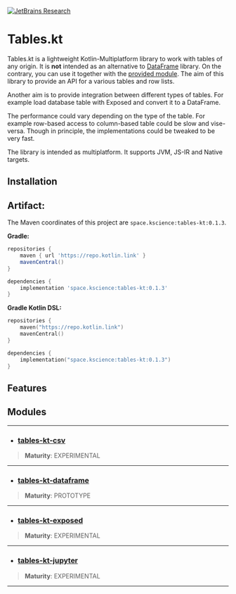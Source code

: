 [![JetBrains Research](https://jb.gg/badges/research.svg)](https://confluence.jetbrains.com/display/ALL/JetBrains+on+GitHub)

# Tables.kt

Tables.kt is a lightweight Kotlin-Multiplatform library to work with tables of any origin. It is **not** intended as an alternative to [DataFrame](https://github.com/Kotlin/dataframe) library. On the contrary, you can use it together with the [provided module](tables-lt-dataframe). The aim of this library to provide an API for a various tables and row lists.

Another aim is to provide integration between different types of tables. For example load database table with Exposed and convert it to a DataFrame.

The performance could vary depending on the type of the table. For example row-based access to column-based table could be slow and vise-versa. Though in principle, the implementations could be tweaked to be very fast.

The library is intended as multiplatform. It supports JVM, JS-IR and Native targets.

## Installation

## Artifact:

The Maven coordinates of this project are `space.kscience:tables-kt:0.1.3`.

**Gradle:**
```gradle
repositories {
    maven { url 'https://repo.kotlin.link' }
    mavenCentral()
}

dependencies {
    implementation 'space.kscience:tables-kt:0.1.3'
}
```
**Gradle Kotlin DSL:**
```kotlin
repositories {
    maven("https://repo.kotlin.link")
    mavenCentral()
}

dependencies {
    implementation("space.kscience:tables-kt:0.1.3")
}
```

## Features



## Modules

<hr/>

* ### [tables-kt-csv](tables-kt-csv)
> 
>
> **Maturity**: EXPERIMENTAL
<hr/>

* ### [tables-kt-dataframe](tables-kt-dataframe)
> 
>
> **Maturity**: PROTOTYPE
<hr/>

* ### [tables-kt-exposed](tables-kt-exposed)
> 
>
> **Maturity**: EXPERIMENTAL
<hr/>

* ### [tables-kt-jupyter](tables-kt-jupyter)
> 
>
> **Maturity**: EXPERIMENTAL
<hr/>

